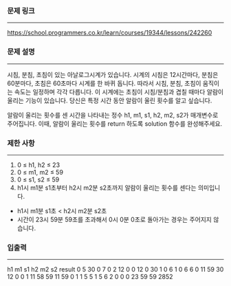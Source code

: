 ### 문제 링크

---

https://school.programmers.co.kr/learn/courses/19344/lessons/242260

### 문제 설명

---

시침, 분침, 초침이 있는 아날로그시계가 있습니다. 시계의 시침은 12시간마다, 분침은 60분마다, 초침은 60초마다 시계를 한 바퀴 돕니다. 따라서 시침, 분침, 초침이 움직이는 속도는 일정하며 각각 다릅니다. 이 시계에는 초침이 시침/분침과 겹칠 때마다 알람이 울리는 기능이 있습니다. 당신은 특정 시간 동안 알람이 울린 횟수를 알고 싶습니다.

알람이 울리는 횟수를 센 시간을 나타내는 정수 h1, m1, s1, h2, m2, s2가 매개변수로 주어집니다. 이때, 알람이 울리는 횟수를 return 하도록 solution 함수를 완성해주세요.

### 제한 사항

---

1. 0 ≤ h1, h2 ≤ 23
2. 0 ≤ m1, m2 ≤ 59
3. 0 ≤ s1, s2 ≤ 59
4. h1시 m1분 s1초부터 h2시 m2분 s2초까지 알람이 울리는 횟수를 센다는 의미입니다.

- h1시 m1분 s1초 < h2시 m2분 s2초
- 시간이 23시 59분 59초를 초과해서 0시 0분 0초로 돌아가는 경우는 주어지지 않습니다.

### 입출력

---

h1 m1 s1 h2 m2 s2 result
0 5 30 0 7 0 2
12 0 0 12 0 30 1
0 6 1 0 6 6 0
11 59 30 12 0 0 1
11 58 59 11 59 0 1
1 5 5 1 5 6 2
0 0 0 23 59 59 2852
